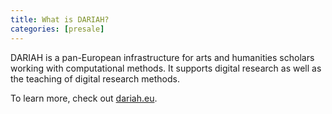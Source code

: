 ```yaml
---
title: What is DARIAH?
categories: [presale]
---
```


DARIAH is a pan-European infrastructure for arts and humanities scholars working with computational methods. It supports digital research as well as the teaching of digital research methods.

To learn more, check out [dariah.eu](https://www.dariah.eu).
